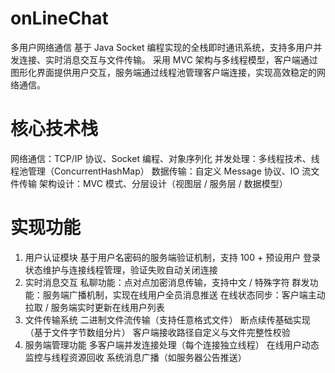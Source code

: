 # onLineChat
多用户网络通信
基于 Java Socket 编程实现的全栈即时通讯系统，支持多用户并发连接、实时消息交互与文件传输。
采用 MVC 架构与多线程模型，客户端通过图形化界面提供用户交互，服务端通过线程池管理客户端连接，实现高效稳定的网络通信。
# 核心技术栈
网络通信：TCP/IP 协议、Socket 编程、对象序列化
并发处理：多线程技术、线程池管理（ConcurrentHashMap）
数据传输：自定义 Message 协议、IO 流文件传输
架构设计：MVC 模式、分层设计（视图层 / 服务层 / 数据模型）
# 实现功能
1. 用户认证模块
基于用户名密码的服务端验证机制，支持 100 + 预设用户
登录状态维护与连接线程管理，验证失败自动关闭连接
2. 实时消息交互
私聊功能：点对点加密消息传输，支持中文 / 特殊字符
群发功能：服务端广播机制，实现在线用户全员消息推送
在线状态同步：客户端主动拉取 / 服务端实时更新在线用户列表
3. 文件传输系统
二进制文件流传输（支持任意格式文件）
断点续传基础实现（基于文件字节数组分片）
客户端接收路径自定义与文件完整性校验
4. 服务端管理功能
多客户端并发连接处理（每个连接独立线程）
在线用户动态监控与线程资源回收
系统消息广播（如服务器公告推送）
